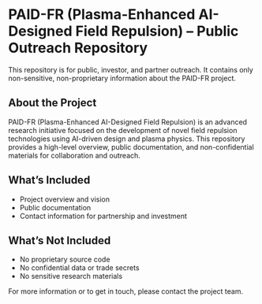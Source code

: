 # PAID-FR (Plasma-Enhanced AI-Designed Field Repulsion) – Public Outreach Repository

This repository is for public, investor, and partner outreach. It contains only non-sensitive, non-proprietary information about the PAID-FR project.

## About the Project
PAID-FR (Plasma-Enhanced AI-Designed Field Repulsion) is an advanced research initiative focused on the development of novel field repulsion technologies using AI-driven design and plasma physics. This repository provides a high-level overview, public documentation, and non-confidential materials for collaboration and outreach.

## What’s Included
- Project overview and vision
- Public documentation
- Contact information for partnership and investment

## What’s Not Included
- No proprietary source code
- No confidential data or trade secrets
- No sensitive research materials

For more information or to get in touch, please contact the project team.
